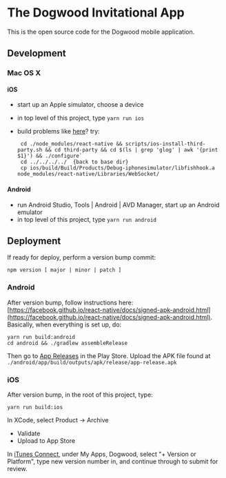 # The Dogwood Invitational App

This is the open source code for the Dogwood mobile application.

## Development

### Mac OS X

#### iOS

 * start up an Apple simulator, choose a device
 * in top level of this project, type `yarn run ios`
 * build problems like [here](https://github.com/facebook/react-native/issues/19529)?  try:

        cd ./node_modules/react-native && scripts/ios-install-third-party.sh && cd third-party && cd $(ls | grep 'glog' | awk '{print $1}') && ./configure`
        cd ../../../../  {back to base dir}
        cp ios/build/Build/Products/Debug-iphonesimulator/libfishhook.a node_modules/react-native/Libraries/WebSocket/

#### Android

 * run Android Studio, Tools | Android | AVD Manager, start up an Android emulator
 * in top level of this project, type `yarn run android`

## Deployment

If ready for deploy, perform a version bump commit:

    npm version [ major | minor | patch ]

### Android

After version bump, follow instructions here: [https://facebook.github.io/react-native/docs/signed-apk-android.html](https://facebook.github.io/react-native/docs/signed-apk-android.html).  Basically, when everything is set up, do:

    yarn run build:android
    cd android && ./gradlew assembleRelease

Then go to [App Releases](https://play.google.com/apps/publish/?dev_acc=00137341438711124394#ManageReleasesPlace:p=com.thedogwood) in the Play Store.  Upload the APK file found at ```./android/app/build/outputs/apk/release/app-release.apk```

### iOS

After version bump, in the root of this project, type:

    yarn run build:ios

In XCode, select Product -> Archive

 * Validate
 * Upload to App Store

In [iTunes Connect](itunesconnect.apple.com/WebObjects/iTunesConnect.woa/ra/ng/app/1250184426), under My Apps, Dogwood, select "+ Version or Platform", type new version number in, and continue through to submit for review.